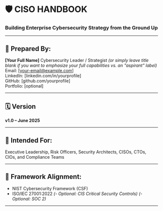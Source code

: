 # 🛡️ CISO HANDBOOK

### Building Enterprise Cybersecurity Strategy from the Ground Up

---

## 👤 Prepared By:
**[Your Full Name]** Cybersecurity Leader / Strategist  *(or simply leave title blank if you want to emphasize your full capabilities vs. an "aspirant" label)*
Email: [your-email@example.com]  
LinkedIn: [linkedin.com/in/yourprofile]  
GitHub: [github.com/yourprofile]  
Portfolio: [optional]

---

## 🗓️ Version
**v1.0 – June 2025**

---

## 🏢 Intended For:
Executive Leadership, Risk Officers, Security Architects, CISOs, CTOs, CIOs, and Compliance Teams

---

## 🧭 Framework Alignment:
- NIST Cybersecurity Framework (CSF)
- ISO/IEC 27001:2022
*(- Optional: CIS Critical Security Controls)*
*(- Optional: SOC 2)*

---
